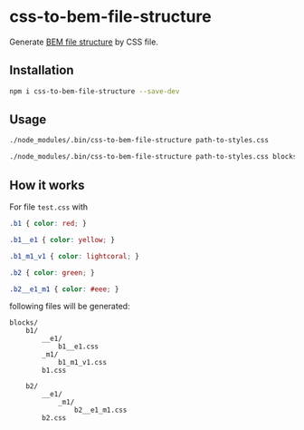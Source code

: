 # css-to-bem-file-structure

Generate [BEM file structure](https://en.bem.info/methodology/filestructure/) by CSS file.

## Installation

```sh
npm i css-to-bem-file-structure --save-dev
```

## Usage

```sh
./node_modules/.bin/css-to-bem-file-structure path-to-styles.css
```

```sh
./node_modules/.bin/css-to-bem-file-structure path-to-styles.css blocks css
```

## How it works

For file `test.css` with

```css
.b1 { color: red; }

.b1__e1 { color: yellow; }

.b1_m1_v1 { color: lightcoral; }

.b2 { color: green; }

.b2__e1_m1 { color: #eee; }
```

following files will be generated:

```
blocks/
    b1/
        __e1/
            b1__e1.css
        _m1/
            b1_m1_v1.css
        b1.css

    b2/
        __e1/
            _m1/
                b2__e1_m1.css
        b2.css
```
